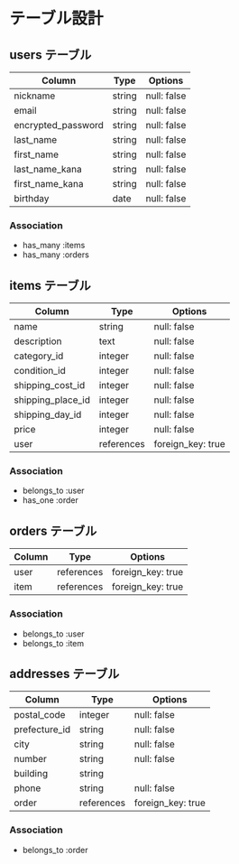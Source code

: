 # テーブル設計

## users テーブル

| Column             | Type    | Options     |
| ------------------ | ------- | ----------- |
| nickname           | string  | null: false | 
| email              | string  | null: false | 
| encrypted_password | string  | null: false | 
| last_name          | string  | null: false | 
| first_name         | string  | null: false | 
| last_name_kana     | string  | null: false | 
| first_name_kana    | string  | null: false | 
| birthday           | date    | null: false | 

### Association

- has_many :items
- has_many :orders

## items テーブル

| Column            | Type       | Options           |
| ----------------- | ---------- | ----------------- |
| name              | string     | null: false       | 
| description       | text       | null: false       | 
| category_id       | integer    | null: false       | 
| condition_id      | integer    | null: false       | 
| shipping_cost_id  | integer    | null: false       | 
| shipping_place_id | integer    | null: false       | 
| shipping_day_id   | integer    | null: false       | 
| price             | integer    | null: false       | 
| user              | references | foreign_key: true | 

<!-- imageはactiverecordにて -->

### Association

- belongs_to :user
- has_one :order

## orders テーブル

| Column       | Type       | Options           |
| ------------ | ---------- | ----------------- |
| user         | references | foreign_key: true | 
| item         | references | foreign_key: true | 

### Association

- belongs_to :user
- belongs_to :item

## addresses テーブル

| Column        | Type       | Options           |
| ------------- | ---------- | ----------------- |
| postal_code   | integer    | null: false       | 
| prefecture_id | string     | null: false       | 
| city          | string     | null: false       | 
| number        | string     | null: false       | 
| building      | string     |                   | 
| phone         | string     | null: false       | 
| order         | references | foreign_key: true | 

### Association

- belongs_to :order
